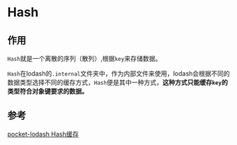 # Hash

## 作用

`Hash`就是一个离散的序列（散列）,根据`key`来存储数据。

`Hash`在lodash的`.internal`文件夹中，作为内部文件来使用，lodash会根据不同的数据类型选择不同的缓存方式，`Hash`便是其中一种方式，**这种方式只能缓存`key`的类型符合对象键要求的数据。**

## 参考

[pocket-lodash Hash缓存](https://github.com/yeyuqiudeng/pocket-lodash/blob/master/internal/Hash.md)